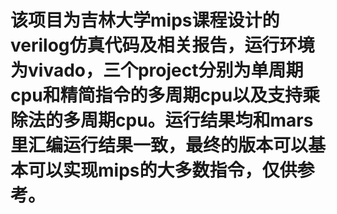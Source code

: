 # 该项目为吉林大学mips课程设计的verilog仿真代码及相关报告，运行环境为vivado，三个project分别为单周期cpu和精简指令的多周期cpu以及支持乘除法的多周期cpu。运行结果均和mars里汇编运行结果一致，最终的版本可以基本可以实现mips的大多数指令，仅供参考。